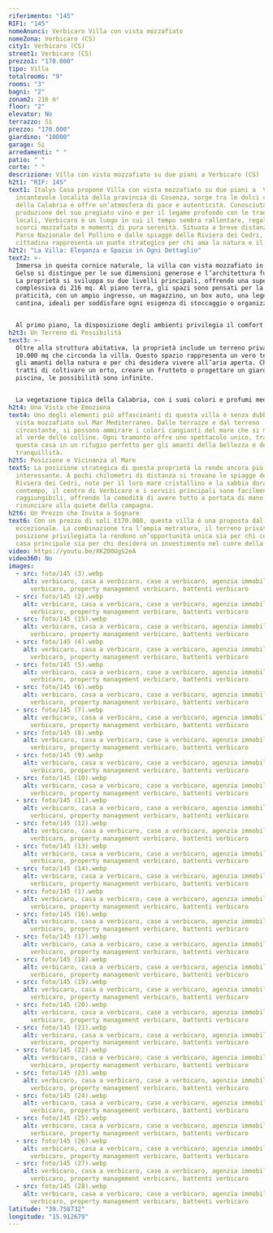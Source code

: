 ```yaml
---
riferimento: "145"
RIF1: "145"
nomeAnunci: Verbicaro Villa con vista mozzafiato
nomeZona: Verbicaro (CS)
city1: Verbicaro (CS)
street1: Verbicaro (CS)
prezzo1: "170.000"
tipo: Villa
totalrooms: "9"
rooms: "3"
bagni: "2"
zonam2: 216 m²
floor: "2"
elevator: No
terrazzo: Si
prezzo: "170.000"
giardino: "10000"
garage: Si
arredamenti: " "
patio: " "
corte: " "
descrizione: Villa con vista mozzafiato su due piani a Verbicaro (CS)
h2t1: "RIF: 145"
text1: Italys Casa propone Villa con vista mozzafiato su due piani a  Verbicaro,
  incantevole località della provincia di Cosenza, sorge tra le dolci colline
  della Calabria e offre un’atmosfera di pace e autenticità. Conosciuta per la
  produzione del suo pregiato vino e per il legame profondo con le tradizioni
  locali, Verbicaro è un luogo in cui il tempo sembra rallentare, regalando
  scorci mozzafiato e momenti di pura serenità. Situata a breve distanza dal
  Parco Nazionale del Pollino e dalle spiagge della Riviera dei Cedri, questa
  cittadina rappresenta un punto strategico per chi ama la natura e il mare.
h2t2: "La Villa: Eleganza e Spazio in Ogni Dettaglio"
text2: >-
  Immersa in questa cornice naturale, la villa con vista mozzafiato in Contrada
  Gelso si distingue per le sue dimensioni generose e l’architettura funzionale.
  La proprietà si sviluppa su due livelli principali, offrendo una superficie
  complessiva di 216 mq. Al piano terra, gli spazi sono pensati per la
  praticità, con un ampio ingresso, un magazzino, un box auto, una legnaia e una
  cantina, ideali per soddisfare ogni esigenza di stoccaggio o organizzazione.


  Al primo piano, la disposizione degli ambienti privilegia il comfort e la luminosità. Qui troviamo due saloni separati, ampi e accoglienti, perfetti per momenti di convivialità o relax. Le due camere matrimoniali offrono spazio e privacy, mentre i due bagni ben curati completano il quadro di un’abitazione pensata per garantire la massima funzionalità.
h2t3: Un Terreno di Possibilità
text3: >-
  Oltre alla struttura abitativa, la proprietà include un terreno privato di ben
  10.000 mq che circonda la villa. Questo spazio rappresenta un vero tesoro per
  gli amanti della natura e per chi desidera vivere all’aria aperta. Che si
  tratti di coltivare un orto, creare un frutteto o progettare un giardino con
  piscina, le possibilità sono infinite.


  La vegetazione tipica della Calabria, con i suoi colori e profumi mediterranei, rende questa proprietà un’oasi di pace, perfetta per chi cerca il contatto diretto con la natura senza rinunciare alla comodità.
h2t4: Una Vista che Emoziona
text4: Uno degli elementi più affascinanti di questa villa è senza dubbio la
  vista mozzafiato sul Mar Mediterraneo. Dalle terrazze e dal terreno
  circostante, si possono ammirare i colori cangianti del mare che si mescolano
  al verde delle colline. Ogni tramonto offre uno spettacolo unico, trasformando
  questa casa in un rifugio perfetto per gli amanti della bellezza e della
  tranquillità.
h2t5: Posizione e Vicinanza al Mare
text5: La posizione strategica di questa proprietà la rende ancora più
  interessante. A pochi chilometri di distanza si trovano le spiagge della
  Riviera dei Cedri, note per il loro mare cristallino e la sabbia dorata. Al
  contempo, il centro di Verbicaro e i servizi principali sono facilmente
  raggiungibili, offrendo la comodità di avere tutto a portata di mano senza
  rinunciare alla quiete della campagna.
h2t6: Un Prezzo che Invita a Sognare
text6: Con un prezzo di soli €170.000, questa villa è una proposta dal valore
  eccezionale. La combinazione tra l’ampia metratura, il terreno privato e la
  posizione privilegiata la rendono un’opportunità unica sia per chi cerca una
  casa principale sia per chi desidera un investimento nel cuore della Calabria.
video: https://youtu.be/XKZO0UgS2eA
video360: No
images:
  - src: foto/145 (3).webp
    alt: verbicaro, casa a verbicaro, case a verbicaro, agenzia immobiliare
      verbicaro, property management verbicaro, battenti verbicaro
  - src: foto/145 (2).webp
    alt: verbicaro, casa a verbicaro, case a verbicaro, agenzia immobiliare
      verbicaro, property management verbicaro, battenti verbicaro
  - src: foto/145 (15).webp
    alt: verbicaro, casa a verbicaro, case a verbicaro, agenzia immobiliare
      verbicaro, property management verbicaro, battenti verbicaro
  - src: foto/145 (4).webp
    alt: verbicaro, casa a verbicaro, case a verbicaro, agenzia immobiliare
      verbicaro, property management verbicaro, battenti verbicaro
  - src: foto/145 (5).webp
    alt: verbicaro, casa a verbicaro, case a verbicaro, agenzia immobiliare
      verbicaro, property management verbicaro, battenti verbicaro
  - src: foto/145 (6).webp
    alt: verbicaro, casa a verbicaro, case a verbicaro, agenzia immobiliare
      verbicaro, property management verbicaro, battenti verbicaro
  - src: foto/145 (7).webp
    alt: verbicaro, casa a verbicaro, case a verbicaro, agenzia immobiliare
      verbicaro, property management verbicaro, battenti verbicaro
  - src: foto/145 (8).webp
    alt: verbicaro, casa a verbicaro, case a verbicaro, agenzia immobiliare
      verbicaro, property management verbicaro, battenti verbicaro
  - src: foto/145 (9).webp
    alt: verbicaro, casa a verbicaro, case a verbicaro, agenzia immobiliare
      verbicaro, property management verbicaro, battenti verbicaro
  - src: foto/145 (10).webp
    alt: verbicaro, casa a verbicaro, case a verbicaro, agenzia immobiliare
      verbicaro, property management verbicaro, battenti verbicaro
  - src: foto/145 (11).webp
    alt: verbicaro, casa a verbicaro, case a verbicaro, agenzia immobiliare
      verbicaro, property management verbicaro, battenti verbicaro
  - src: foto/145 (12).webp
    alt: verbicaro, casa a verbicaro, case a verbicaro, agenzia immobiliare
      verbicaro, property management verbicaro, battenti verbicaro
  - src: foto/145 (13).webp
    alt: verbicaro, casa a verbicaro, case a verbicaro, agenzia immobiliare
      verbicaro, property management verbicaro, battenti verbicaro
  - src: foto/145 (14).webp
    alt: verbicaro, casa a verbicaro, case a verbicaro, agenzia immobiliare
      verbicaro, property management verbicaro, battenti verbicaro
  - src: foto/145 (1).webp
    alt: verbicaro, casa a verbicaro, case a verbicaro, agenzia immobiliare
      verbicaro, property management verbicaro, battenti verbicaro
  - src: foto/145 (16).webp
    alt: verbicaro, casa a verbicaro, case a verbicaro, agenzia immobiliare
      verbicaro, property management verbicaro, battenti verbicaro
  - src: foto/145 (17).webp
    alt: verbicaro, casa a verbicaro, case a verbicaro, agenzia immobiliare
      verbicaro, property management verbicaro, battenti verbicaro
  - src: foto/145 (18).webp
    alt: verbicaro, casa a verbicaro, case a verbicaro, agenzia immobiliare
      verbicaro, property management verbicaro, battenti verbicaro
  - src: foto/145 (19).webp
    alt: verbicaro, casa a verbicaro, case a verbicaro, agenzia immobiliare
      verbicaro, property management verbicaro, battenti verbicaro
  - src: foto/145 (20).webp
    alt: verbicaro, casa a verbicaro, case a verbicaro, agenzia immobiliare
      verbicaro, property management verbicaro, battenti verbicaro
  - src: foto/145 (21).webp
    alt: verbicaro, casa a verbicaro, case a verbicaro, agenzia immobiliare
      verbicaro, property management verbicaro, battenti verbicaro
  - src: foto/145 (22).webp
    alt: verbicaro, casa a verbicaro, case a verbicaro, agenzia immobiliare
      verbicaro, property management verbicaro, battenti verbicaro
  - src: foto/145 (23).webp
    alt: verbicaro, casa a verbicaro, case a verbicaro, agenzia immobiliare
      verbicaro, property management verbicaro, battenti verbicaro
  - src: foto/145 (24).webp
    alt: verbicaro, casa a verbicaro, case a verbicaro, agenzia immobiliare
      verbicaro, property management verbicaro, battenti verbicaro
  - src: foto/145 (25).webp
    alt: verbicaro, casa a verbicaro, case a verbicaro, agenzia immobiliare
      verbicaro, property management verbicaro, battenti verbicaro
  - src: foto/145 (26).webp
    alt: verbicaro, casa a verbicaro, case a verbicaro, agenzia immobiliare
      verbicaro, property management verbicaro, battenti verbicaro
  - src: foto/145 (27).webp
    alt: verbicaro, casa a verbicaro, case a verbicaro, agenzia immobiliare
      verbicaro, property management verbicaro, battenti verbicaro
  - src: foto/145 (28).webp
    alt: verbicaro, casa a verbicaro, case a verbicaro, agenzia immobiliare
      verbicaro, property management verbicaro, battenti verbicaro
latitude: "39.758732"
longitude: "15.912679"
---
```

